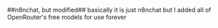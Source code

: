 ##n8nchat, but modified##
basically it is just n8nchat but I added all of OpenRouter's free models for use forever
